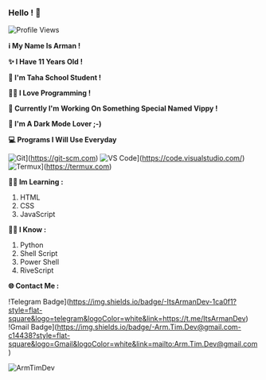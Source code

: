 ### Hello ! 👋

![Profile Views](https://gpvc.arturio.dev/ArmTimDev)

**ℹ My Name Is Arman !**

**✨ I Have 11 Years Old !**

**🏫 I'm Taha School Student !**

**👨‍💻 I Love Programming !**

**🐍 Currently I'm Working On Something Special Named Vippy !**

**🌙 I'm A Dark Mode Lover ;-)**

**💻 Programs I Will Use Everyday**

 ![Git](https://img.shields.io/badge/-Git-%23F05032?style=flat-square&logo=git&logoColor=%23ffffff)](https://git-scm.com) 
 ![VS Code](https://img.shields.io/badge/-VSCode-%23007ACC?style=flat-square&logo=visual-studio-code)](https://code.visualstudio.com/) 
 ![Termux](https://img.shields.io/badge/-Termux-%232c3e50?style=flat-square&logo=typescript)](https://termux.com)

**👨‍🎓 Im Learning :**
1. HTML
2. CSS
3. JavaScript

**👨‍🏫 I Know :**
1. Python
2. Shell Script
3. Power Shell
4. RiveScript

**🌐 Contact Me :**

!Telegram Badge](https://img.shields.io/badge/-ItsArmanDev-1ca0f1?style=flat-square&logo=telegram&logoColor=white&link=https://t.me/ItsArmanDev)
!Gmail Badge](https://img.shields.io/badge/-Arm.Tim.Dev@gmail.com-c14438?style=flat-square&logo=Gmail&logoColor=white&link=mailto:Arm.Tim.Dev@gmail.com)


<p align="center">&nbsp;<img align="left" src="https://github-readme-stats.vercel.app/api?username=ArmTimDev&theme=algolia&show_icons=true" alt="ArmTimDev"/></p>

